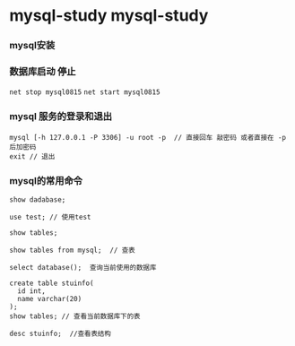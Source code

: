 # mysql-study  mysql-study
### mysql安装

### 数据库启动 停止
`net stop mysql0815`
`net start mysql0815`

### mysql 服务的登录和退出
```
mysql [-h 127.0.0.1 -P 3306] -u root -p  // 直接回车 敲密码 或者直接在 -p后加密码
exit // 退出
```
### mysql的常用命令
```
show dadabase; 

use test; // 使用test 

show tables; 

show tables from mysql;  // 查表

select database();  查询当前使用的数据库

create table stuinfo(
  id int,
  name varchar(20)
);
show tables; // 查看当前数据库下的表

desc stuinfo;  //查看表结构
```
